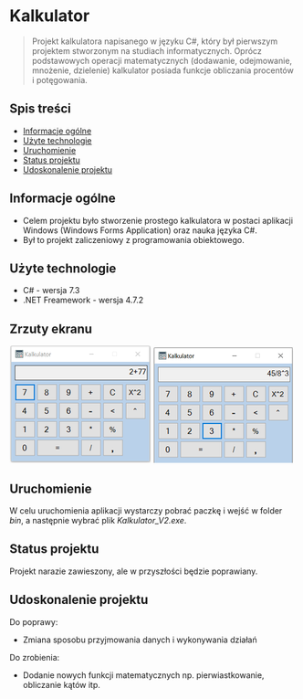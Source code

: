 # Kalkulator
> Projekt kalkulatora napisanego w języku C#, który był pierwszym projektem stworzonym na studiach informatycznych. Oprócz podstawowych operacji matematycznych (dodawanie, odejmowanie, mnożenie, dzielenie) kalkulator posiada funkcje obliczania procentów i potęgowania.

## Spis treści
* [Informacje ogólne](#informacje-ogólne)
* [Użyte technologie](#użyte-technologie)
* [Uruchomienie](#uruchomienie)
* [Status projektu](#status-projektu)
* [Udoskonalenie projektu](#udoskonalenie-projektu)


## Informacje ogólne
- Celem projektu było stworzenie prostego kalkulatora w postaci aplikacji Windows (Windows Forms Application) oraz nauka języka C#.
- Był to projekt zaliczeniowy z programowania obiektowego.


## Użyte technologie
- C# - wersja 7.3
- .NET Freamework - wersja 4.7.2


## Zrzuty ekranu
![Zdjęcie_1](./Zrzuty_ekranu/kalkulator_zd1.jpg)
![Zadjęcie_2](./Zrzuty_ekranu/kalkulator_zd2.jpg)


## Uruchomienie
W celu uruchomienia aplikacji wystarczy pobrać paczkę i wejść w folder *bin*, a następnie wybrać plik *Kalkulator_V2.exe*.


## Status projektu
Projekt narazie zawieszony, ale w przyszłości będzie poprawiany.


## Udoskonalenie projektu

Do poprawy:
- Zmiana sposobu przyjmowania danych i wykonywania działań

Do zrobienia:
- Dodanie nowych funkcji matematycznych np. pierwiastkowanie, obliczanie kątów itp.

